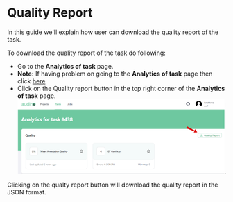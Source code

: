 # Quality Report
In this guide we'll explain how user can download the quality report of the task.

To download the quality report of the task do following:

- Go to the **Analytics of task** page.
- **Note:** If having problem on going to the **Analytics of task** page then click [here](./viewAnalytics.md)
- Click on the Quality report button in the top right corner of the **Analytics of task** page.
![alt text](../assets/quality-report.png)

Clicking on the qualty report button will download the quality report in the JSON format.
